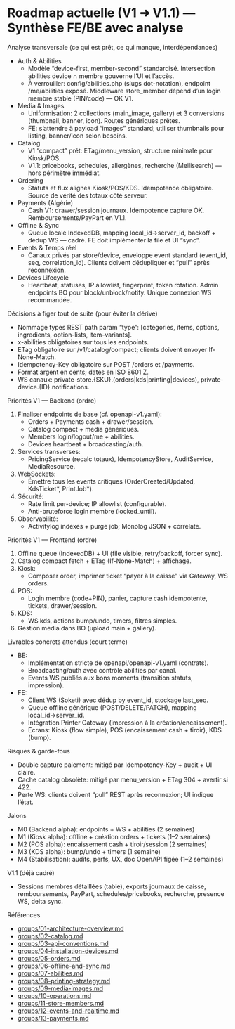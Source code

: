 # Roadmap actuelle (V1 ➜ V1.1) — Synthèse FE/BE avec analyse

Analyse transversale (ce qui est prêt, ce qui manque, interdépendances)
- Auth & Abilities
    - Modèle “device-first, member-second” standardisé. Intersection abilities device ∩ membre gouverne l’UI et l’accès.
    - À verrouiller: config/abilities.php (slugs dot-notation), endpoint /me/abilities exposé. Middleware store_member dépend d’un login membre stable (PIN/code) — OK V1.
- Media & Images
    - Uniformisation: 2 collections (main_image, gallery) et 3 conversions (thumbnail, banner, icon). Routes génériques prêtes.
    - FE: s’attendre à payload “images” standard; utiliser thumbnails pour listing, banner/icon selon besoins.
- Catalog
    - V1 “compact” prêt: ETag/menu_version, structure minimale pour Kiosk/POS.
    - V1.1: pricebooks, schedules, allergènes, recherche (Meilisearch) — hors périmètre immédiat.
- Ordering
    - Statuts et flux alignés Kiosk/POS/KDS. Idempotence obligatoire. Source de vérité des totaux côté serveur.
- Payments (Algérie)
    - Cash V1: drawer/session journaux. Idempotence capture OK. Remboursements/PayPart en V1.1.
- Offline & Sync
    - Queue locale IndexedDB, mapping local_id→server_id, backoff + dédup WS — cadré. FE doit implémenter la file et UI “sync”.
- Events & Temps réel
    - Canaux privés par store/device, enveloppe event standard (event_id, seq, correlation_id). Clients doivent dédupliquer et “pull” après reconnexion.
- Devices Lifecycle
    - Heartbeat, statuses, IP allowlist, fingerprint, token rotation. Admin endpoints BO pour block/unblock/notify. Unique connexion WS recommandée.

Décisions à figer tout de suite (pour éviter la dérive)
- Nommage types REST path param “type”: [categories, items, options, ingredients, option-lists, item-variants].
- x-abilities obligatoires sur tous les endpoints.
- ETag obligatoire sur /v1/catalog/compact; clients doivent envoyer If-None-Match.
- Idempotency-Key obligatoire sur POST /orders et /payments.
- Format argent en cents; dates en ISO 8601 Z.
- WS canaux: private-store.{SKU}.(orders|kds|printing|devices), private-device.{ID}.notifications.

Priorités V1 — Backend (ordre)
1) Finaliser endpoints de base (cf. openapi-v1.yaml):
    - Orders + Payments cash + drawer/session.
    - Catalog compact + media génériques.
    - Members login/logout/me + abilities.
    - Devices heartbeat + broadcasting/auth.
2) Services transverses:
    - PricingService (recalc totaux), IdempotencyStore, AuditService, MediaResource.
3) WebSockets:
    - Émettre tous les events critiques (OrderCreated/Updated, KdsTicket*, PrintJob*).
4) Sécurité:
    - Rate limit per-device; IP allowlist (configurable).
    - Anti-bruteforce login membre (locked_until).
5) Observabilité:
    - Activitylog indexes + purge job; Monolog JSON + correlate.

Priorités V1 — Frontend (ordre)
1) Offline queue (IndexedDB) + UI (file visible, retry/backoff, forcer sync).
2) Catalog compact fetch + ETag (If-None-Match) + affichage.
3) Kiosk:
    - Composer order, imprimer ticket “payer à la caisse” via Gateway, WS orders.
4) POS:
    - Login membre (code+PIN), panier, capture cash idempotente, tickets, drawer/session.
5) KDS:
    - WS kds, actions bump/undo, timers, filtres simples.
6) Gestion media dans BO (upload main + gallery).

Livrables concrets attendus (court terme)
- BE:
    - Implémentation stricte de openapi/openapi-v1.yaml (contrats).
    - Broadcasting/auth avec contrôle abilities par canal.
    - Events WS publiés aux bons moments (transition statuts, impression).
- FE:
    - Client WS (Soketi) avec dédup by event_id, stockage last_seq.
    - Queue offline générique (POST/DELETE/PATCH), mapping local_id→server_id.
    - Intégration Printer Gateway (impression à la création/encaissement).
    - Ecrans: Kiosk (flow simple), POS (encaissement cash + tiroir), KDS (bump).

Risques & garde-fous
- Double capture paiement: mitigé par Idempotency-Key + audit + UI claire.
- Cache catalog obsolète: mitigé par menu_version + ETag 304 + avertir si 422.
- Perte WS: clients doivent “pull” REST après reconnexion; UI indique l’état.

Jalons
- M0 (Backend alpha): endpoints + WS + abilities (2 semaines)
- M1 (Kiosk alpha): offline + création orders + tickets (1–2 semaines)
- M2 (POS alpha): encaissement cash + tiroir/session (2 semaines)
- M3 (KDS alpha): bump/undo + timers (1 semaine)
- M4 (Stabilisation): audits, perfs, UX, doc OpenAPI figée (1–2 semaines)

V1.1 (déjà cadré)
- Sessions membres détaillées (table), exports journaux de caisse, remboursements, PayPart, schedules/pricebooks, recherche, presence WS, delta sync.

Références
- [groups/01-architecture-overview.md](./groups/01-architecture-overview.md)
- [groups/02-catalog.md](./groups/02-catalog.md)
- [groups/03-api-conventions.md](./groups/03-api-conventions.md)
- [groups/04-installation-devices.md](./groups/04-installation-devices.md)
- [groups/05-orders.md](./groups/05-orders.md)
- [groups/06-offline-and-sync.md](./groups/06-offline-and-sync.md)
- [groups/07-abilities.md](./groups/07-abilities.md)
- [groups/08-printing-strategy.md](./groups/08-printing-strategy.md)
- [groups/09-media-images.md](./groups/09-media-images.md)
- [groups/10-operations.md](./groups/10-operations.md)
- [groups/11-store-members.md](./groups/11-store-members.md)
- [groups/12-events-and-realtime.md](./groups/12-events-and-realtime.md)
- [groups/13-payments.md](./groups/13-payments.md)
